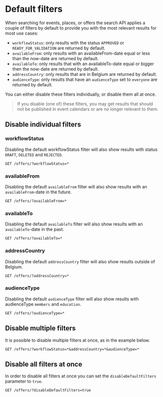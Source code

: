 # Default filters

When searching for events, places, or offers the search API applies a couple of filters by default to provide you with the most relevant results for most use cases:

* `workflowStatus`: only results with the status `APPROVED` or `READY_FOR_VALIDATION` are returned by default.
* `availableFrom`: only results with an availableFrom-date equal or less than the now-date are returned by default.
* `availableTo`: only results that with an availableTo-date equal or bigger then the now-date are returned by default.
* `addressCountry`: only results that are in Belgium are returned by default.
* `audienceType`: only results that have an `audienceType` set to `everyone` are returned by default.

You can either disable these filters individually, or disable them all at once.

<!-- theme: info -->

> If you disable (one of) these filters, you may get results that should not be published in event calendars or are no longer relevant to them.

## Disable individual filters

### workflowStatus

Disabling the default workflowStatus filter will also show results with status `DRAFT`, `DELETED` and `REJECTED`.

```
GET /offers/?workflowStatus=*
```

### availableFrom

Disabling the default `availableFrom` filter will also show results with an `availableFrom`-date in the future.

```
GET /offers/?availableFrom=*
```

### availableTo

Disabling the default `availableTo` filter will also show results with an `availableTo`-date in the past.

```
GET /offers/?availableTo=*
```

### addressCountry

Disabling the default `addressCountry` filter will also show results outside of Belgium.

```
GET /offers/?addressCountry=*
```

### audienceType

Disabling the default `audienceType` filter will also show results with audienceType `members` and `education`.

```
GET /offers/?audienceType=*
```

## Disable multiple filters

It is possible to disable multiple filters at once, as in the example below.

```
GET /offers/?workflowStatus=*&addressCountry=*&audienceType=*
```

## Disable all filters at once

In order to disable all filters at once you can set the `disableDefaultFilters` parameter to `true`. 

```
GET /offers/?disableDefaultFilters=true
```
